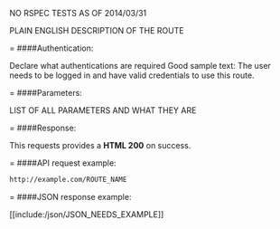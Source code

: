 <!-- --- title: GET /group_invites/user_search/:group_id -->

NO RSPEC TESTS AS OF 2014/03/31

PLAIN ENGLISH DESCRIPTION OF THE ROUTE

=
####Authentication:

Declare what authentications are required
Good sample text: The user needs to be logged in and have valid credentials to use this route.

=
####Parameters:

LIST OF ALL PARAMETERS AND WHAT THEY ARE

=
####Response:

This requests provides a <strong>HTML 200</strong> on success.

=
####API request example:
```html
http://example.com/ROUTE_NAME
```

=
####JSON response example:

[[include:/json/JSON_NEEDS_EXAMPLE]]